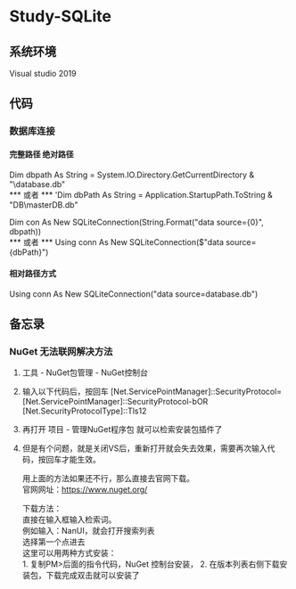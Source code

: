 # Study-SQLite
## 系统环境
   Visual studio 2019
   
   
## 代码
### 数据库连接
#### 完整路径 绝对路径
Dim dbpath As String = System.IO.Directory.GetCurrentDirectory & "\database.db"  
*** 或者 ***
'Dim dbPath As String = Application.StartupPath.ToString & "DB\masterDB.db"  

Dim con As New SQLiteConnection(String.Format("data source={0}", dbpath))   
*** 或者 ***
Using conn As New SQLiteConnection($"data source={dbPath}")  

#### 相对路径方式
Using conn As New SQLiteConnection("data source=database.db")  
   
   
## 备忘录
### NuGet 无法联网解决方法

 1. 工具 - NuGet包管理 - NuGet控制台

 2. 输入以下代码后，按回车
   [Net.ServicePointManager]::SecurityProtocol=[Net.ServicePointManager]::SecurityProtocol-bOR [Net.SecurityProtocolType]::Tls12

 3. 再打开 项目 - 管理NuGet程序包 就可以检索安装包插件了

 4. 但是有个问题，就是关闭VS后，重新打开就会失去效果，需要再次输入代码，按回车才能生效。

	用上面的方法如果还不行，那么直接去官网下载。  
	官网网址：https://www.nuget.org/

	下载方法：  
		直接在输入框输入检索词。  
		例如输入：NanUI，就会打开搜索列表  
		选择第一个点进去  
		这里可以用两种方式安装：  
			1. 复制PM>后面的指令代码，NuGet 控制台安装，
			2. 在版本列表右侧下载安装包，下载完成双击就可以安装了
